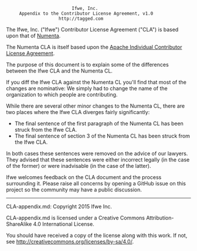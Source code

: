                              Ifwe, Inc.
         Appendix to the Contributor License Agreement, v1.0
                        http://tagged.com

The Ifwe, Inc. ("Ifwe") Contributor License Agreement ("CLA") is based upon that of [Numenta](http://numenta.org/licenses/cl/numenta-cl.txt).

The Numenta CLA is itself based upon the [Apache Individual Contributor License Agreement](https://www.apache.org/licenses/icla.txt).

The purpose of this document is to explain some of the differences between the Ifwe CLA and the Numenta CL.

If you diff the Ifwe CLA against the Numenta CL you'll find that most of the changes are nominative: We simply had to change the name of the organization to which people are contributing.

While there are several other minor changes to the Numenta CL, there are two places where the Ifwe CLA diverges fairly significantly:

* The final sentence of the first paragraph of the Numenta CL has been struck from the Ifwe CLA.
* The final sentence of section 3 of the Numenta CL has been struck from the Ifwe CLA.

In both cases these sentences were removed on the advice of our lawyers. They advised that these sentences were either incorrect legally (in the case of the former) or were inadvisable (in the case of the latter).

Ifwe welcomes feedback on the CLA document and the process surrounding it. Please raise all concerns by opening a GitHub issue on this project so the community may have a public discussion.

-----

CLA-appendix.md: Copyright 2015 Ifwe Inc.

CLA-appendix.md is licensed under a Creative Commons Attribution-ShareAlike 4.0 International License.

You should have received a copy of the license along with this work. If not, see <http://creativecommons.org/licenses/by-sa/4.0/>.

